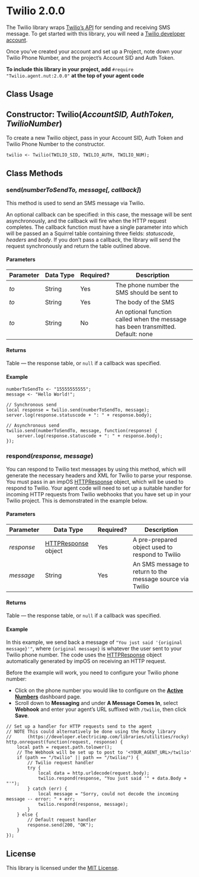 # Twilio 2.0.0 #

The Twilio library wraps [Twilio’s API](https://www.twilio.com/) for sending and receiving SMS message. To get started with this library, you will need a [Twilio developer account](https://www.twilio.com/try-twilio).

Once you’ve created your account and set up a Project, note down your Twilio Phone Number, and the project’s Account SID and Auth Token.

**To include this library in your project, add** `#require "Twilio.agent.nut:2.0.0"` **at the top of your agent code**

## Class Usage ##

## Constructor: Twilio(*AccountSID, AuthToken, TwilioNumber*) ##

To create a new Twilio object, pass in your Account SID, Auth Token and Twilio Phone Number to the constructor.

```squirrel
twilio <- Twilio(TWILIO_SID, TWILIO_AUTH, TWILIO_NUM);
```

## Class Methods ##

### send(*numberToSendTo, message[, callback]*) ###

This method is used to send an SMS message via Twilio.

An optional callback can be specified: in this case, the message will be sent asynchronously, and the callback will fire when the HTTP request completes. The callback function must have a single parameter into which will be passed an a Squirrel table containing three fields: *statuscode*, *headers* and *body*. If you don’t pass a callback, the library will send the request synchronously and return the table outlined above.

#### Parameters ####

| Parameter | Data&nbsp;Type | Required? | Description |
| --- | --- | --- | --- |
| *to* | String | Yes | The phone number the SMS should be sent to |
| *to* | String | Yes | The body of the SMS |
| *to* | String | No | An optional function called when the message has been transmitted. Default: none |

#### Returns ####

Table &mdash; the response table, or `null` if a callback was specified.

#### Example ####

```squirrel
numberToSendTo <- "15555555555";
message <- "Hello World!";

// Synchronous send
local response = twilio.send(numberToSendTo, message);
server.log(response.statuscode + ": " + response.body);

// Asynchronous send
twilio.send(numberToSendTo, message, function(response) {
    server.log(response.statuscode + ": " + response.body);
});
```

### respond(*response, message*) ###

You can respond to Twilio text messages by using this method, which will generate the necessary headers and XML for Twilio to parse your response. You must pass in an impOS [HTTPResponse](https://developer.electricimp.com/api/httpresponse) object, which will be used to respond to Twilio. Your agent code will need to set up a suitable handler for incoming HTTP requests from Twilio webhooks that you have set up in your Twilio project. This is demonstrated in the example below.

#### Parameters ####

| Parameter | Data&nbsp;Type | Required? | Description |
| --- | --- | --- | --- |
| *response* | [HTTPResponse](https://developer.electricimp.com/api/httpresponse) object | Yes | A pre-prepared object used to respond to Twilio |
| *message* | String | Yes | An SMS message to return to the message source via Twilio |

#### Returns ####

Table &mdash; the response table, or `null` if a callback was specified.

#### Example ####

In this example, we send back a message of `"You just said '{original message}'"`, where `{original message}` is whatever the user sent to your Twilio phone number. The code uses the [HTTPResponse](https://developer.electricimp.com/api/httpresponse) object automatically generated by impOS on receiving an HTTP request.

Before the example will work, you need to configure your Twilio phone number:

- Click on the phone number you would like to configure on the [**Active Numbers**](https://www.twilio.com/console/phone-numbers) dashboard page.
- Scroll down to **Messaging** and under **A Message Comes In**, select **Webhook** and enter your agent’s URL suffixed with `/twilio`, then click **Save**.

```squirrel
// Set up a handler for HTTP requests send to the agent
// NOTE This could alternatively be done using the Rocky library
//      (https://developer.electricimp.com/libraries/utilities/rocky)
http.onrequest(function(request, response) {
    local path = request.path.tolower();
    // The Webhook will be set up to post to '<YOUR_AGENT_URL>/twilio'
    if (path == "/twilio" || path == "/twilio/") {
        // Twilio request handler
        try {
            local data = http.urldecode(request.body);
            twilio.respond(response, "You just said '" + data.Body + "'");
        } catch (err) {
            local message = "Sorry, could not decode the incoming message -- error: " + err;
            twilio.respond(response, message);
        }
    } else {
        // Default request handler
        response.send(200, "OK");
    }
});
```

## License ##

This library is licensed under the [MIT License](./LICENSE).
